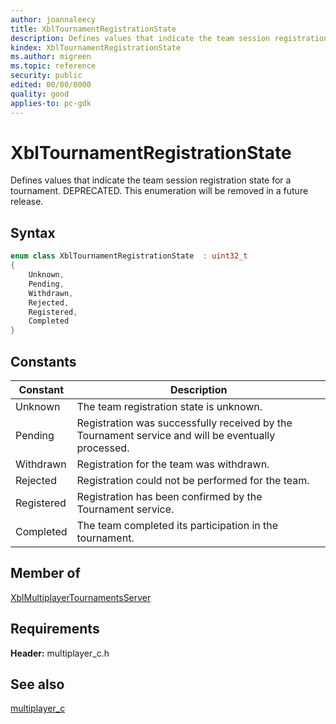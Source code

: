 ```yaml
---
author: joannaleecy
title: XblTournamentRegistrationState
description: Defines values that indicate the team session registration state for a tournament. DEPRECATED. This enumeration will be removed in a future release.
kindex: XblTournamentRegistrationState
ms.author: migreen
ms.topic: reference
security: public
edited: 00/00/0000
quality: good
applies-to: pc-gdk
---
```


# XblTournamentRegistrationState  

Defines values that indicate the team session registration state for a tournament. DEPRECATED. This enumeration will be removed in a future release.    

## Syntax  
  
```cpp
enum class XblTournamentRegistrationState  : uint32_t  
{  
    Unknown,  
    Pending,  
    Withdrawn,  
    Rejected,  
    Registered,  
    Completed  
}  
```  
  
## Constants  
  
| Constant | Description |
| --- | --- |
| Unknown | The team registration state is unknown. |  
| Pending | Registration was successfully received by the Tournament service and will be eventually processed. |  
| Withdrawn | Registration for the team was withdrawn. |  
| Rejected | Registration could not be performed for the team. |  
| Registered | Registration has been confirmed by the Tournament service. |  
| Completed | The team completed its participation in the tournament. |  
  
## Member of
  
[XblMultiplayerTournamentsServer](../structs/xblmultiplayertournamentsserver.md)
  
## Requirements  
  
**Header:** multiplayer_c.h
  
## See also  
[multiplayer_c](../multiplayer_c_members.md)  
  
  